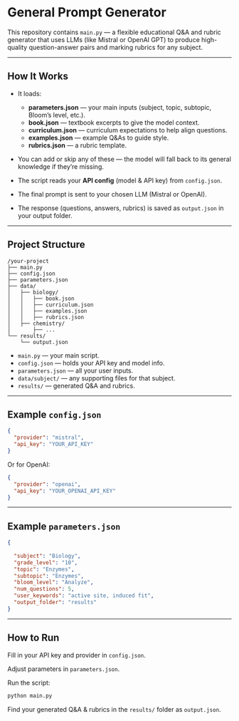 
#  General Prompt Generator

This repository contains `main.py` — a flexible educational Q&A and rubric generator that uses LLMs (like Mistral or OpenAI GPT) to produce high-quality question-answer pairs and marking rubrics for any subject.

---

##  How It Works

- It loads:
  - **parameters.json** — your main inputs (subject, topic, subtopic, Bloom’s level, etc.).
  - **book.json** — textbook excerpts to give the model context.
  - **curriculum.json** — curriculum expectations to help align questions.
  - **examples.json** — example Q&As to guide style.
  - **rubrics.json** — a rubric template.

- You can add or skip any of these — the model will fall back to its general knowledge if they’re missing.

- The script reads your **API config** (model & API key) from `config.json`.

- The final prompt is sent to your chosen LLM (Mistral or OpenAI).

- The response (questions, answers, rubrics) is saved as `output.json` in your output folder.

---

##  Project Structure

```
/your-project
├── main.py
├── config.json
├── parameters.json
├── data/
│   ├── biology/
│   │   ├── book.json
│   │   ├── curriculum.json
│   │   ├── examples.json
│   │   ├── rubrics.json
│   ├── chemistry/
│       ├── ...
└── results/
    └── output.json
```

- `main.py` — your main script.
- `config.json` — holds your API key and model info.
- `parameters.json` — all your user inputs.
- `data/subject/` — any supporting files for that subject.
- `results/` — generated Q&A and rubrics.

---

##  Example `config.json`

```json
{
  "provider": "mistral",
  "api_key": "YOUR_API_KEY"
}
```

Or for OpenAI:

```json
{
  "provider": "openai",
  "api_key": "YOUR_OPENAI_API_KEY"
}
```

---

##  Example `parameters.json`

```json
{
  
  "subject": "Biology",
  "grade_level": "10",
  "topic": "Enzymes",
  "subtopic": "Enzymes",
  "bloom_level": "Analyze",
  "num_questions": 5,
  "user_keywords": "active site, induced fit",
  "output_folder": "results"
}
```

---

##  How to Run


Fill in your API key and provider in `config.json`.

Adjust parameters in `parameters.json`.

 Run the script:

```bash
python main.py
```

Find your generated Q&A & rubrics in the `results/` folder as `output.json`.


